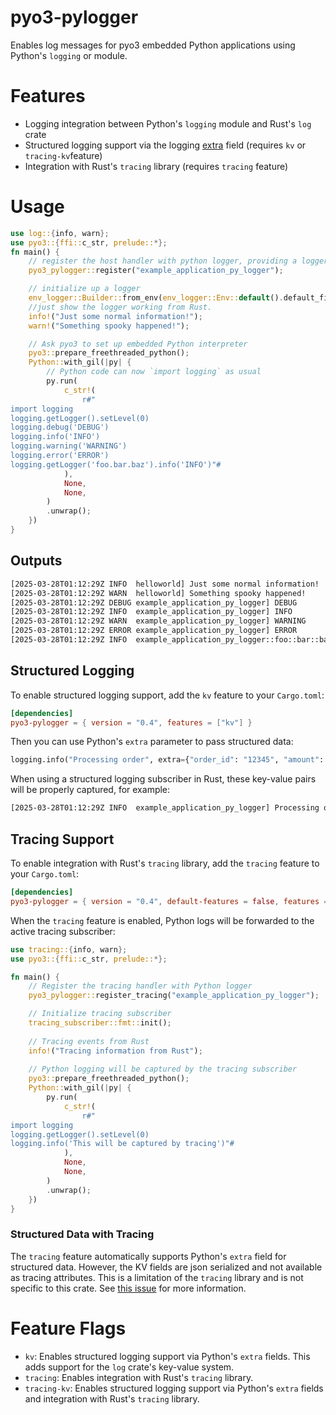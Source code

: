 # pyo3-pylogger

Enables log messages for pyo3 embedded Python applications using Python's `logging` or module.

# Features
- Logging integration between Python's `logging` module and Rust's `log` crate
- Structured logging support via the logging [extra](https://docs.python.org/3/library/logging.html#logging.Logger.debug) field (requires `kv` or `tracing-kv`feature)
- Integration with Rust's `tracing` library (requires `tracing` feature)

# Usage
```rust
use log::{info, warn};
use pyo3::{ffi::c_str, prelude::*};
fn main() {
    // register the host handler with python logger, providing a logger target
    pyo3_pylogger::register("example_application_py_logger");

    // initialize up a logger
    env_logger::Builder::from_env(env_logger::Env::default().default_filter_or("trace")).init();
    //just show the logger working from Rust.
    info!("Just some normal information!");
    warn!("Something spooky happened!");

    // Ask pyo3 to set up embedded Python interpreter
    pyo3::prepare_freethreaded_python();
    Python::with_gil(|py| {
        // Python code can now `import logging` as usual
        py.run(
            c_str!(
                r#"
import logging
logging.getLogger().setLevel(0)
logging.debug('DEBUG')
logging.info('INFO')
logging.warning('WARNING')
logging.error('ERROR')
logging.getLogger('foo.bar.baz').info('INFO')"#
            ),
            None,
            None,
        )
        .unwrap();
    })
}


```

## Outputs

```bash
[2025-03-28T01:12:29Z INFO  helloworld] Just some normal information!
[2025-03-28T01:12:29Z WARN  helloworld] Something spooky happened!
[2025-03-28T01:12:29Z DEBUG example_application_py_logger] DEBUG
[2025-03-28T01:12:29Z INFO  example_application_py_logger] INFO
[2025-03-28T01:12:29Z WARN  example_application_py_logger] WARNING
[2025-03-28T01:12:29Z ERROR example_application_py_logger] ERROR
[2025-03-28T01:12:29Z INFO  example_application_py_logger::foo::bar::baz] INFO
```

## Structured Logging

To enable structured logging support, add the `kv` feature to your `Cargo.toml`:

```toml
[dependencies]
pyo3-pylogger = { version = "0.4", features = ["kv"] }
```

Then you can use Python's `extra` parameter to pass structured data:

```python
logging.info("Processing order", extra={"order_id": "12345", "amount": 99.99})
```

When using a structured logging subscriber in Rust, these key-value pairs will be properly captured, for example:

```bash
[2025-03-28T01:12:29Z INFO  example_application_py_logger] Processing order order_id=12345 amount=99.99
```
## Tracing Support

To enable integration with Rust's `tracing` library, add the `tracing` feature to your `Cargo.toml`:

```toml
[dependencies]
pyo3-pylogger = { version = "0.4", default-features = false, features = ["tracing"] }
```

When the `tracing` feature is enabled, Python logs will be forwarded to the active tracing subscriber:

```rust
use tracing::{info, warn};
use pyo3::{ffi::c_str, prelude::*};

fn main() {
    // Register the tracing handler with Python logger
    pyo3_pylogger::register_tracing("example_application_py_logger");

    // Initialize tracing subscriber
    tracing_subscriber::fmt::init();
    
    // Tracing events from Rust
    info!("Tracing information from Rust");
    
    // Python logging will be captured by the tracing subscriber
    pyo3::prepare_freethreaded_python();
    Python::with_gil(|py| {
        py.run(
            c_str!(
                r#"
import logging
logging.getLogger().setLevel(0)
logging.info('This will be captured by tracing')"#
            ),
            None,
            None,
        )
        .unwrap();
    })
}
```

### Structured Data with Tracing

The `tracing` feature automatically supports Python's `extra` field for structured data. However, the KV fields are json serialized and not available as tracing attributes. This is a limitation of the `tracing` library and is not specific to this crate. See [this issue](https://github.com/tokio-rs/tracing/issues/372) for more information.

# Feature Flags

- `kv`: Enables structured logging support via Python's `extra` fields. This adds support for the `log` crate's key-value system.
- `tracing`: Enables integration with Rust's `tracing` library.
- `tracing-kv`: Enables structured logging support via Python's `extra` fields and integration with Rust's `tracing` library.

